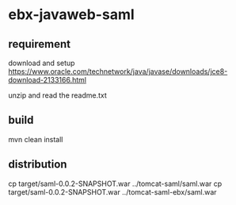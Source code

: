 # ebx-javaweb-saml

## requirement

download and setup https://www.oracle.com/technetwork/java/javase/downloads/jce8-download-2133166.html

unzip and read the readme.txt

## build

mvn clean install

## distribution

cp target/saml-0.0.2-SNAPSHOT.war ../tomcat-saml/saml.war
cp target/saml-0.0.2-SNAPSHOT.war ../tomcat-saml-ebx/saml.war
